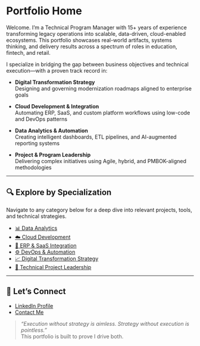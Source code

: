 # Portfolio Home

Welcome. I’m a Technical Program Manager with 15+ years of experience transforming legacy operations into scalable, data-driven, cloud-enabled ecosystems. This portfolio showcases real-world artifacts, systems thinking, and delivery results across a spectrum of roles in education, fintech, and retail.

I specialize in bridging the gap between business objectives and technical execution—with a proven track record in:

- **Digital Transformation Strategy**  
  Designing and governing modernization roadmaps aligned to enterprise goals

- **Cloud Development & Integration**  
  Automating ERP, SaaS, and custom platform workflows using low-code and DevOps patterns

- **Data Analytics & Automation**  
  Creating intelligent dashboards, ETL pipelines, and AI-augmented reporting systems

- **Project & Program Leadership**  
  Delivering complex initiatives using Agile, hybrid, and PMBOK-aligned methodologies

---

## 🔍 Explore by Specialization

Navigate to any category below for a deep dive into relevant projects, tools, and technical strategies.

- [📊 Data Analytics](data-analytics/index.md)
- [☁️ Cloud Development](cloud-dev/index.md)
- [🔗 ERP & SaaS Integration](integration/index.md)
- [⚙️ DevOps & Automation](devops/index.md)
- [📈 Digital Transformation Strategy](strategy/index.md)
- [🧭 Technical Project Leadership](leadership/index.md)

---

## 🔗 Let’s Connect

- [LinkedIn Profile](https://www.linkedin.com/in/rogerleecormier/)
- [Contact Me](contact.md)

> *“Execution without strategy is aimless. Strategy without execution is pointless.”*  
> This portfolio is built to prove I drive both.

